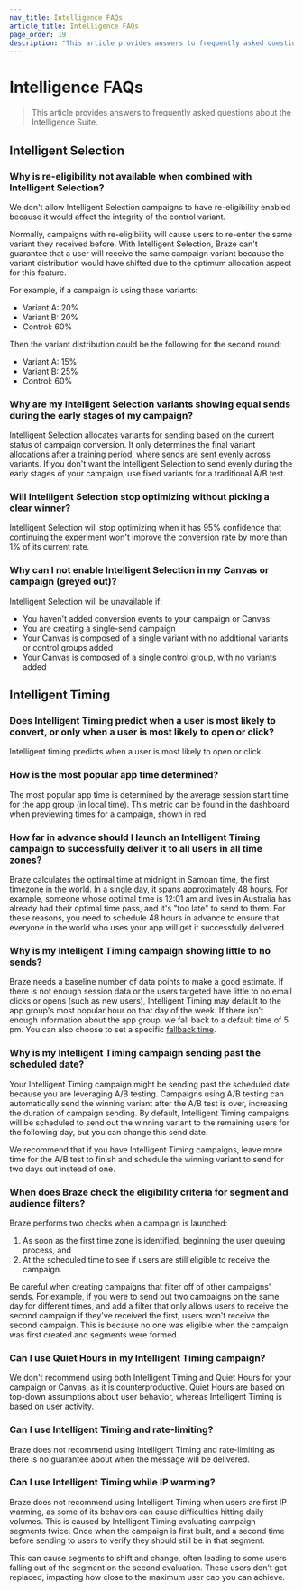 ```yaml
---
nav_title: Intelligence FAQs
article_title: Intelligence FAQs
page_order: 19
description: "This article provides answers to frequently asked questions about Intelligent Channel, Intelligent Selection, and Intelligent Timing."
---
```


# Intelligence FAQs

> This article provides answers to frequently asked questions about the Intelligence Suite.

## Intelligent Selection

### Why is re-eligibility not available when combined with Intelligent Selection?

We don't allow Intelligent Selection campaigns to have re-eligibility enabled because it would affect the integrity of the control variant.

Normally, campaigns with re-eligibility will cause users to re-enter the same variant they received before. With Intelligent Selection, Braze can't guarantee that a user will receive the same campaign variant because the variant distribution would have shifted due to the optimum allocation aspect for this feature.

For example, if a campaign is using these variants:

- Variant A: 20%
- Variant B: 20%
- Control: 60%

Then the variant distribution could be the following for the second round:

- Variant A: 15%
- Variant B: 25%
- Control: 60%

### Why are my Intelligent Selection variants showing equal sends during the early stages of my campaign?

Intelligent Selection allocates variants for sending based on the current status of campaign conversion. It only determines the final variant allocations after a training period, where sends are sent evenly across variants. If you don't want the Intelligent Selection to send evenly during the early stages of your campaign, use fixed variants for a traditional A/B test.

### Will Intelligent Selection stop optimizing without picking a clear winner?

Intelligent Selection will stop optimizing when it has 95% confidence that continuing the experiment won't improve the conversion rate by more than 1% of its current rate.

### Why can I not enable Intelligent Selection in my Canvas or campaign (greyed out)?

Intelligent Selection will be unavailable if:

- You haven't added conversion events to your campaign or Canvas
- You are creating a single-send campaign
- Your Canvas is composed of a single variant with no additional variants or control groups added
- Your Canvas is composed of a single control group, with no variants added

## Intelligent Timing

### Does Intelligent Timing predict when a user is most likely to convert, or only when a user is most likely to open or click?

Intelligent timing predicts when a user is most likely to open or click.

### How is the most popular app time determined?

The most popular app time is determined by the average session start time for the app group (in local time). This metric can be found in the dashboard when previewing times for a campaign, shown in red.

### How far in advance should I launch an Intelligent Timing campaign to successfully deliver it to all users in all time zones?

Braze calculates the optimal time at midnight in Samoan time, the first timezone in the world. In a single day, it spans approximately 48 hours. For example, someone whose optimal time is 12:01 am and lives in Australia has already had their optimal time pass, and it's "too late" to send to them. For these reasons, you need to schedule 48 hours in advance to ensure that everyone in the world who uses your app will get it successfully delivered.

### Why is my Intelligent Timing campaign showing little to no sends?

Braze needs a baseline number of data points to make a good estimate. If there is not enough session data or the users targeted have little to no email clicks or opens (such as new users), Intelligent Timing may default to the app group's most popular hour on that day of the week. If there isn't enough information about the app group, we fall back to a default time of 5 pm. You can also choose to set a specific [fallback time]({{site.baseurl}}/user_guide/intelligence/intelligent_timing/#fallback-options).

### Why is my Intelligent Timing campaign sending past the scheduled date?

Your Intelligent Timing campaign might be sending past the scheduled date because you are leveraging A/B testing. Campaigns using A/B testing can automatically send the winning variant after the A/B test is over, increasing the duration of campaign sending. By default, Intelligent Timing campaigns will be scheduled to send out the winning variant to the remaining users for the following day, but you can change this send date.

We recommend that if you have Intelligent Timing campaigns, leave more time for the A/B test to finish and schedule the winning variant to send for two days out instead of one. 

### When does Braze check the eligibility criteria for segment and audience filters?

Braze performs two checks when a campaign is launched:

1. As soon as the first time zone is identified, beginning the user queuing process, and
2. At the scheduled time to see if users are still eligible to receive the campaign.

Be careful when creating campaigns that filter off of other campaigns' sends. For example, if you were to send out two campaigns on the same day for different times, and add a filter that only allows users to receive the second campaign if they've received the first, users won't receive the second campaign. This is because no one was eligible when the campaign was first created and segments were formed.

### Can I use Quiet Hours in my Intelligent Timing campaign?

We don't recommend using both Intelligent Timing and Quiet Hours for your campaign or Canvas, as it is counterproductive. Quiet Hours are based on top-down assumptions about user behavior, whereas Intelligent Timing is based on user activity.

### Can I use Intelligent Timing and rate-limiting?

Braze does not recommend using Intelligent Timing and rate-limiting as there is no guarantee about when the message will be delivered.

### Can I use Intelligent Timing while IP warming?

Braze does not recommend using Intelligent Timing when users are first IP warming, as some of its behaviors can cause difficulties hitting daily volumes. This is caused by Intelligent Timing evaluating campaign segments twice. Once when the campaign is first built, and a second time before sending to users to verify they should still be in that segment. 

This can cause segments to shift and change, often leading to some users falling out of the segment on the second evaluation. These users don't get replaced, impacting how close to the maximum user cap you can achieve.
